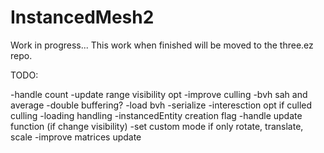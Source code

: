 # InstancedMesh2

Work in progress...
This work when finished will be moved to the three.ez repo.

TODO:

-handle count
-update range visibility opt
-improve culling
-bvh sah and average
-double buffering?
-load bvh
-serialize
-interesction opt if culled culling
-loading handling 
-instancedEntity creation flag
-handle update function (if change visibility)
-set custom mode if only rotate, translate, scale
-improve matrices update